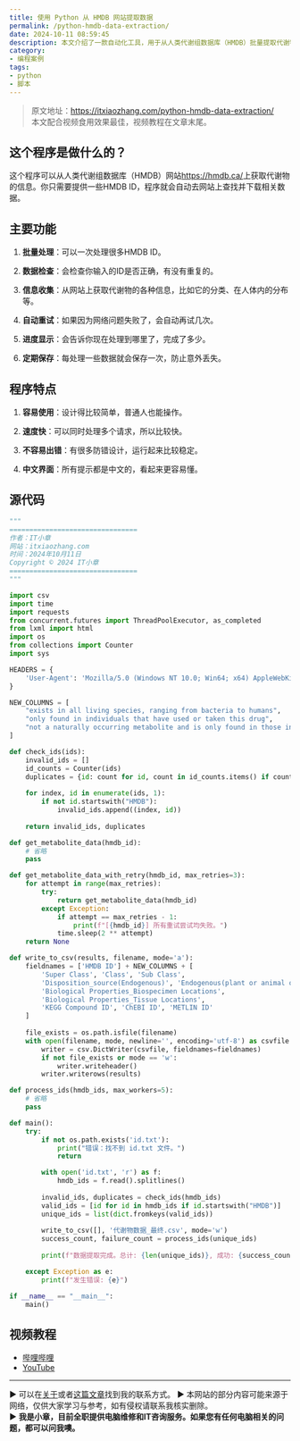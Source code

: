 ```yaml
---
title: 使用 Python 从 HMDB 网站提取数据
permalink: /python-hmdb-data-extraction/
date: 2024-10-11 08:59:45
description: 本文介绍了一款自动化工具，用于从人类代谢组数据库（HMDB）批量提取代谢物信息，并根据需求整合。
category:
- 编程案例
tags:
- python
- 脚本
---
```


> 原文地址：<https://itxiaozhang.com/python-hmdb-data-extraction/>  
> 本文配合视频食用效果最佳，视频教程在文章末尾。  

## 这个程序是做什么的？

这个程序可以从人类代谢组数据库（HMDB）网站<https://hmdb.ca/>上获取代谢物的信息。你只需要提供一些HMDB ID，程序就会自动去网站上查找并下载相关数据。

## 主要功能

1. **批量处理**：可以一次处理很多HMDB ID。

2. **数据检查**：会检查你输入的ID是否正确，有没有重复的。

3. **信息收集**：从网站上获取代谢物的各种信息，比如它的分类、在人体内的分布等。

4. **自动重试**：如果因为网络问题失败了，会自动再试几次。

5. **进度显示**：会告诉你现在处理到哪里了，完成了多少。

6. **定期保存**：每处理一些数据就会保存一次，防止意外丢失。

## 程序特点

1. **容易使用**：设计得比较简单，普通人也能操作。

2. **速度快**：可以同时处理多个请求，所以比较快。

3. **不容易出错**：有很多防错设计，运行起来比较稳定。

4. **中文界面**：所有提示都是中文的，看起来更容易懂。

## 源代码

```python
"""
================================
作者：IT小章
网站：itxiaozhang.com
时间：2024年10月11日
Copyright © 2024 IT小章
================================
"""

import csv
import time
import requests
from concurrent.futures import ThreadPoolExecutor, as_completed
from lxml import html
import os
from collections import Counter
import sys

HEADERS = {
    'User-Agent': 'Mozilla/5.0 (Windows NT 10.0; Win64; x64) AppleWebKit/537.36 (KHTML, like Gecko) Chrome/91.0.4472.124 Safari/537.36'
}

NEW_COLUMNS = [
    "exists in all living species, ranging from bacteria to humans",
    "only found in individuals that have used or taken this drug",
    "not a naturally occurring metabolite and is only found in those individuals exposed to this compound or its derivatives"
]

def check_ids(ids):
    invalid_ids = []
    id_counts = Counter(ids)
    duplicates = {id: count for id, count in id_counts.items() if count > 1}
    
    for index, id in enumerate(ids, 1):
        if not id.startswith("HMDB"):
            invalid_ids.append((index, id))
    
    return invalid_ids, duplicates

def get_metabolite_data(hmdb_id):
    # 省略
    pass

def get_metabolite_data_with_retry(hmdb_id, max_retries=3):
    for attempt in range(max_retries):
        try:
            return get_metabolite_data(hmdb_id)
        except Exception:
            if attempt == max_retries - 1:
                print(f"[{hmdb_id}] 所有重试尝试均失败。")
            time.sleep(2 ** attempt)
    return None

def write_to_csv(results, filename, mode='a'):
    fieldnames = ['HMDB ID'] + NEW_COLUMNS + [
        'Super Class', 'Class', 'Sub Class', 
        'Disposition_source(Endogenous)', 'Endogenous(plant or animal or more)', 
        'Biological Properties_Biospecimen Locations',
        'Biological Properties_Tissue Locations',
        'KEGG Compound ID', 'ChEBI ID', 'METLIN ID'
    ]
    
    file_exists = os.path.isfile(filename)
    with open(filename, mode, newline='', encoding='utf-8') as csvfile:
        writer = csv.DictWriter(csvfile, fieldnames=fieldnames)
        if not file_exists or mode == 'w':
            writer.writeheader()
        writer.writerows(results)

def process_ids(hmdb_ids, max_workers=5):
    # 省略
    pass

def main():
    try:
        if not os.path.exists('id.txt'):
            print("错误：找不到 id.txt 文件。")
            return

        with open('id.txt', 'r') as f:
            hmdb_ids = f.read().splitlines()
        
        invalid_ids, duplicates = check_ids(hmdb_ids)
        valid_ids = [id for id in hmdb_ids if id.startswith("HMDB")]
        unique_ids = list(dict.fromkeys(valid_ids))
        
        write_to_csv([], '代谢物数据_最终.csv', mode='w')
        success_count, failure_count = process_ids(unique_ids)
        
        print(f"数据提取完成。总计: {len(unique_ids)}, 成功: {success_count}, 失败: {failure_count}")

    except Exception as e:
        print(f"发生错误: {e}")

if __name__ == "__main__":
    main()
```

## 视频教程

- [哔哩哔哩](https://www.bilibili.com/video/BV1Lg22Y1Ebp)
- [YouTube](https://youtu.be/QXgs0mXYYnQ?si=rUa0uFDbycWNII0j)

---
▶ 可以在[关于](https://itxiaozhang.com/about/)或者[这篇文章](https://itxiaozhang.com/about-computer-repair-services-with-me/)找到我的联系方式。
▶ 本网站的部分内容可能来源于网络，仅供大家学习与参考，如有侵权请联系我核实删除。  
▶ **我是小章，目前全职提供电脑维修和IT咨询服务。如果您有任何电脑相关的问题，都可以问我噢。**  
